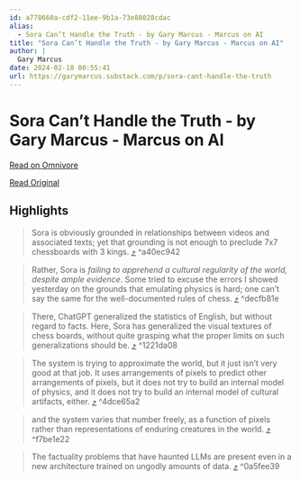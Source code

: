 ```yaml
---
id: a778660a-cdf2-11ee-9b1a-73e88028cdac
alias:
  - Sora Can’t Handle the Truth - by Gary Marcus - Marcus on AI
title: "Sora Can’t Handle the Truth - by Gary Marcus - Marcus on AI"
author: |
  Gary Marcus
date: 2024-02-18 00:55:41
url: https://garymarcus.substack.com/p/sora-cant-handle-the-truth
---
```


# Sora Can’t Handle the Truth - by Gary Marcus - Marcus on AI

[Read on Omnivore](https://omnivore.app/me/sora-can-t-handle-the-truth-by-gary-marcus-marcus-on-ai-18db990477d)

[Read Original](https://garymarcus.substack.com/p/sora-cant-handle-the-truth)

## Highlights

> Sora is obviously grounded in relationships between videos and associated texts; yet that grounding is not enough to preclude 7x7 chessboards with 3 kings. [⤴️](https://omnivore.app/me/sora-can-t-handle-the-truth-by-gary-marcus-marcus-on-ai-18db990477d#a40ec942-2522-4f4b-8e2a-cd76bf6c5896)  ^a40ec942

> Rather, Sora is _failing to apprehend a cultural regularity of the world, despite ample evidence_. Some tried to excuse the errors I showed yesterday on the grounds that emulating physics is hard; one can’t say the same for the well-documented rules of chess. [⤴️](https://omnivore.app/me/sora-can-t-handle-the-truth-by-gary-marcus-marcus-on-ai-18db990477d#decfb81e-09f3-4a9f-b5e5-4c19c2d66494)  ^decfb81e

> There, ChatGPT generalized the statistics of English, but without regard to facts. Here, Sora has generalized the visual textures of chess boards, without quite grasping what the proper limits on such generalizations should be. [⤴️](https://omnivore.app/me/sora-can-t-handle-the-truth-by-gary-marcus-marcus-on-ai-18db990477d#1221da08-cf67-42e0-b256-4a843f91f199)  ^1221da08

> The system is trying to approximate the world, but it just isn’t very good at that job. It uses arrangements of pixels to predict other arrangements of pixels, but it does not try to build an internal model of physics, and it does not try to build an internal model of cultural artifacts, either. [⤴️](https://omnivore.app/me/sora-can-t-handle-the-truth-by-gary-marcus-marcus-on-ai-18db990477d#4dce65a2-39e4-44d5-960f-4440e2804dde)  ^4dce65a2

> and the system varies that number freely, as a function of pixels rather than representations of enduring creatures in the world. [⤴️](https://omnivore.app/me/sora-can-t-handle-the-truth-by-gary-marcus-marcus-on-ai-18db990477d#f7be1e22-c604-46f4-9cfd-376104901af3)  ^f7be1e22

> The factuality problems that have haunted LLMs are present even in a new architecture trained on ungodly amounts of data. [⤴️](https://omnivore.app/me/sora-can-t-handle-the-truth-by-gary-marcus-marcus-on-ai-18db990477d#0a5fee39-ff9b-4885-bd7b-78ec8386d073)  ^0a5fee39

